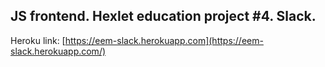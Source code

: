 ## JS frontend. Hexlet education project #4. Slack.

Heroku link: [https://eem-slack.herokuapp.com](https://eem-slack.herokuapp.com/)